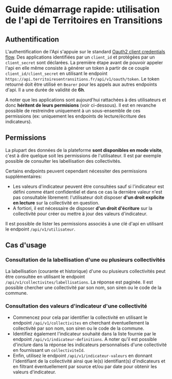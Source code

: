 # Guide démarrage rapide: utilisation de l'api de Territoires en Transitions

## Authentification

L'authentification de l'Api s'appuie sur le standard [Oauth2 client credentials flow](https://auth0.com/docs/get-started/authentication-and-authorization-flow/client-credentials-flow). Des applications identifiées par un `client_id` et protégées par un `client_secret` sont déclarées. La première étape avant de pouvoir appeler l'api en elle même consiste à générer un token à partir de ce couple `client_id/client_secret` en utilisant le endpoint `https://api.territoiresentransitions.fr/api/v1/oauth/token`. Le token retourné doit être utilisé en `Bearer` pour les appels aux autres endpoints d'api. Il a une durée de validité de **6h**.

A noter que les applications sont aujourd'hui rattachées à des utilisateurs et donc **héritent de leurs permisions** (voir ci-dessous). Il est en revanche possible de restreindre uniquement à un sous-ensemble de ces permissions (ex: uniquement les endpoints de lecture/écriture des indicateurs). 

## Permissions

La plupart des données de la plateforme **sont disponibles en mode visite**, c'est à dire quelque soit les permissions de l'utilisateur. Il est par exemple possible de consulter les labellisation des collectivités. 

Certains endpoints peuvent cependant nécessiter des permissions supplémentaires:
- Les valeurs d'indicateur peuvent être consultées sauf si l'indicateur est défini comme étant confidentiel et dans ce cas la dernière valeur n'est pas consultable librement: l'utilisateur doit disposer **d'un droit explicite en lecture** sur la collectivité en question.
- A fortiori, il est nécessaire de disposer **d'un droit d'écriture** sur la collectivité pour créer ou mettre à jour des valeurs d'indicateur.

Il est possible de lister les permissions associés à une clé d'api en utilisant le endpoint `/api/v1/utilisateur`.

## Cas d'usage

### Consultation de la labellisation d'une ou plusieurs collectivités

La labellisation (courante et historique) d'une ou plusieurs collectivités peut être consultée en utilisant le endpoint `/api/v1/collectivites/labellisations`. La réponse est paginée. Il est possible chercher une collectivité par son nom, son siren ou le code de la commune.

### Consultation des valeurs d'indicateur d'une collectivité

- Commencez pour cela par identifier la collectivité en utilisant le endpoint `/api/v1/collectivites` en cherchant éventuellement la collectivité par son nom, son siren ou le code de la commune.
- Identifiez également l'indicateur souhaité dans la liste fournie par le endpoint `/api/v1/indicateur-definitions`. A noter qu'il est possible d'inclure dans la réponse les indicateurs personnalisés d'une collectivité en fournissant un `collectiviteId`.
- Enfin, utilisez le endpoint `/api/v1/indicateur-valeurs` en donnant l'identifiant de la collectivité ainsi que le(s) identifiant(s) d'indicateurs et en filtrant éventuellement par source et/ou par date pour obtenir les valeurs d'indicateur.